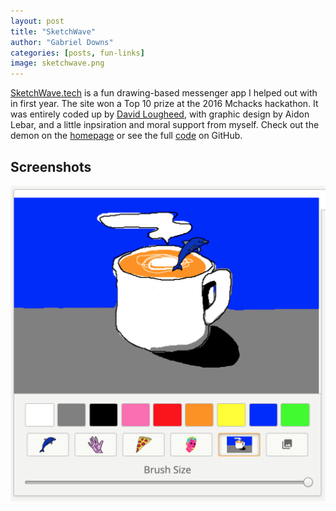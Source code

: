 ```yaml
---
layout: post
title: "SketchWave"
author: "Gabriel Downs"
categories: [posts, fun-links]
image: sketchwave.png
---
```


[SketchWave.tech](https://sketchwave.tech) is a fun drawing-based messenger app
I helped out with in first year. The site won a Top 10 prize at the 2016
Mchacks hackathon. It was entirely coded up by
[David Lougheed](https://github.com/davidlougheed), with graphic design by
Aidon Lebar, and a little inpsiration and moral support from myself.
Check out the demon on the [homepage](https://sketchwave.tech) or see the full
[code](https://github.com/davidlougheed/sketchwave) on GitHub.


## Screenshots
![Sketchwave Screenshot](/assets/img/sketchwave_coffee.png)
